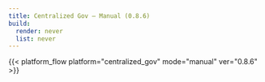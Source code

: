```yaml
---
title: Centralized Gov – Manual (0.8.6)
build:
  render: never
  list: never
---
```


{{< platform_flow platform="centralized_gov" mode="manual" ver="0.8.6" >}}